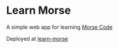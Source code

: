 # Learn Morse

A simple web app for learning [Morse Code](https://en.wikipedia.org/wiki/Morse_code)

Deployed at [learn-morse](https://fildon.me/learn-morse/)
